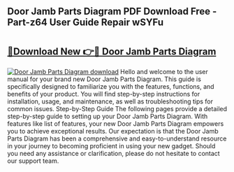 ## Door Jamb Parts Diagram PDF Download Free - Part-z64 User Guide Repair wSYFu

# <h2><a href="http://dfjpn3s.blite.top/?on=Door+Jamb+Parts+Diagram">🔗Download New 👉🔴 Door Jamb Parts Diagram</a></h2>

[![Door Jamb Parts Diagram download](https://i.imgur.com/lujVjoI.png)](http://dfjpn3s.blite.top/?on=Door+Jamb+Parts+Diagram)
Hello and welcome to the user manual for your brand new Door Jamb Parts Diagram. This guide is specifically designed to familiarize you with the features, functions, and benefits of your product. You will find step-by-step instructions for installation, usage, and maintenance, as well as troubleshooting tips for common issues. Step-by-Step Guide The following pages provide a detailed step-by-step guide to setting up your Door Jamb Parts Diagram. With features like list of features, your new Door Jamb Parts Diagram empowers you to achieve exceptional results. Our expectation is that the Door Jamb Parts Diagram has been a comprehensive and easy-to-understand resource in your journey to becoming proficient in using your new gadget. Should you need any assistance or clarification, please do not hesitate to contact our support team.

